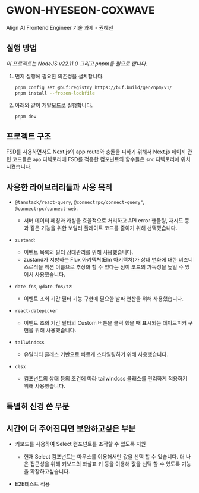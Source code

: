 # GWON-HYESEON-COXWAVE

Align AI Frontend Engineer 기술 과제 - 권혜선

## 실행 방법

_이 프로젝트는 NodeJS v22.11.0 그리고 pnpm을 필요로 합니다._

1. 먼저 실행에 필요한 의존성을 설치합니다.

   ```bash
   pnpm config set @buf:registry https://buf.build/gen/npm/v1/
   pnpm install --frozen-lockfile
   ```

2. 아래와 같이 개발모드로 실행합니다.

   ```bash
   pnpm dev
   ```

## 프로젝트 구조

FSD를 사용하면서도 Next.js의 app route와 충돌을 피하기 위해서 Next.js 페이지 관련 코드들은 `app` 디렉토리에 FSD를 적용한 컴포넌트와 함수들은 `src` 디렉토리에 위치시켰습니다.

## 사용한 라이브러리들과 사용 목적

- `@tanstack/react-query`, `@connectrpc/connect-query"`, `@connectrpc/connect-web`:

  - 서버 데이터 페칭과 캐싱을 효율적으로 처리하고 API error 핸들링, 재시도 등과 같은 기능을 위한 보일러 플레이트 코드를 줄이기 위해 선택했습니다.

- `zustand`:

  - 이벤트 목록의 필터 상태관리를 위해 사용했습니다.
  - zustand가 지향하는 Flux 아키텍쳐(Elm 아키텍쳐)가 상태 변화에 대한 비즈니스로직을 액션 이름으로 추상화 할 수 있다는 점이 코드의 가독성을 높일 수 있어서 사용했습니다.

- `date-fns`, `@date-fns/tz`:

  - 이벤트 조회 기간 필터 기능 구현에 필요한 날짜 연산을 위해 사용했습니다.

- `react-datepicker`

  - 이벤트 조회 기간 필터의 Custom 버튼을 클릭 했을 때 표시되는 데이트피커 구현을 위해 사용했습니다.

- `tailwindcss`

  - 유틸리티 클래스 기반으로 빠르게 스타일링하기 위해 사용했습니다.

- `clsx`
  - 컴포넌트의 상태 등의 조건에 따라 tailwindcss 클래스를 편리하게 적용하기 위해 사용했습니다.

## 특별히 신경 쓴 부분

## 시간이 더 주어진다면 보완하고싶은 부분

- 키보드를 사용하여 Select 컴포넌트를 조작할 수 있도록 지원

  - 현재 Select 컴포넌트는 마우스를 이용해서만 값을 선택 할 수 있습니다. 더 나은 접근성을 위해 키보드의 화살표 키 등을 이용해 값을 선택 할 수 있도록 기능을 확장하고싶습니다.

- E2E테스트 적용
